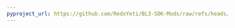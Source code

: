 ```yaml
---
pyproject_url: https://github.com/RedxYeti/BL3-SDK-Mods/raw/refs/heads/main/CutsceneDisabler/pyproject.toml
---
```

